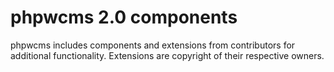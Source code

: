 # phpwcms 2.0 components

phpwcms includes components and extensions from contributors for additional functionality. Extensions are copyright of their respective owners.